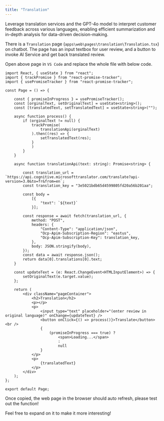 ```yaml
---
title: "Translation"
---
```


Leverage translation services and the GPT-4o model to interpret customer feedback across various languages, enabling efficient summarization and in-depth analysis for data-driven decision-making.​

There is a `Translation` page (`apps\web\pages\translation\Translation.tsx`) on chatbot. The page has an input textbox for user review, and a button to invoke AI Service and get back translated review.

Open above page in `VS Code` and replace the whole file with below code. 

```
import React, { useState } from "react";
import { trackPromise } from "react-promise-tracker";
import { usePromiseTracker } from "react-promise-tracker";

const Page = () => {

    const { promiseInProgress } = usePromiseTracker();
    const [orginalText, setOriginalText] = useState<string>();
    const [translatedText, setTranslatedText] = useState<string>("");

    async function process() {
        if (orginalText != null) {
            trackPromise(
                translationApi(orginalText)
            ).then((res) => {
                setTranslatedText(res);
            }
            )
        }
    }

    async function translationApi(text: string): Promise<string> {

        const translation_url = `https://api.cognitive.microsofttranslator.com/translate?api-version=3.0&to=fr&from=en`;
        const translation_key = "3e5021bdb65d4599805fd20a56b201aa";

        const body =
            [{
                "text": `${text}`
            }];

        const response = await fetch(translation_url, {
            method: "POST",
            headers: {
                "Content-Type": "application/json",
                "Ocp-Apim-Subscription-Region": "eastus",
                "Ocp-Apim-Subscription-Key": translation_key,
            },
            body: JSON.stringify(body),
        });
        const data = await response.json();
        return data[0].translations[0].text;
    }

    const updateText = (e: React.ChangeEvent<HTMLInputElement>) => {
        setOriginalText(e.target.value);
    };

    return (
        <div className="pageContainer">
            <h2>Translation</h2>
            <p></p>
            <p>
                <input type="text" placeholder="(enter review in original language)" onChange={updateText} />
                <button onClick={() => process()}>Translate</button><br />
                {
                    (promiseInProgress === true) ?
                        <span>Loading...</span>
                        :
                        null
                }
            </p>
            <p>
                {translatedText}
            </p>
        </div>
    );
};

export default Page;

```

Once copied, the web page in the browser should auto refresh, please test out the function!

Feel free to expand on it to make it more interesting!
